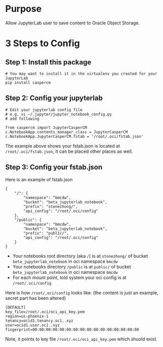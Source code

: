 # Purpose
Allow JupyterLab user to save content to Oracle Object Storage.

# 3 Steps to Config

## Step 1: Install this package
```
# You may want to install it in the virtualenv you created for your JupyterLab
pip install caspercm
```

## Step 2: Config your jupyterlab
```
# Edit your jupyterlab config file
# e.g. vi ~/.jupyter/jupyter_notebook_config.py
# add following

from caspercm import JupyterCasperCM
c.NotebookApp.contents_manager_class = JupyterCasperCM
c.NotebookApp.JupyterCasperCM.fstab = '/root/.oci/fstab.json'
```

The example above shows your fstab.json is located at `/root/.oci/fstab.json`, it can be placed other places as well.

## Step 3: Config your fstab.json
Here is an example of fstab.json
```
{
    "/": {
        "namespace": "bmcdw",
        "bucket": "beta_jupyterlab_notebook",
        "prefix": "stonezhong/",
        "api_config": "/root/.oci/config"
    },
    "/public": {
        "namespace": "bmcdw",
        "bucket": "beta_jupyterlab_notebook",
        "prefix": "public/",
        "api_config": "/root/.oci/config"
    }
}
```
* Your notebooks root directory (aka `/`) is at `stonezhong/` of bucket `beta_jupyterlab_notebook` in oci namespace `bmcdw`
* Your notebooks directory `/public` is at `public/` of bucket `beta_jupyterlab_notebook` in oci namespace `bmcdw`
* For each mount point, told system your oci config is at `/root/.oci/config`

Here is how `/root/.oci/config` looks like: (the content is just an example, secret part has been altered)
```
[DEFAULT]
key_file=/root/.oci/oci_api_key.pem
region=us-phoenix-1
tenancy=ocid1.tenancy.oc1..xyz
user=ocid1.user.oc1..xyz
fingerprint=00:00:00:00:00:00:00:00:00:00:00:00:00:00:00:00
```

Note, it points to key file `/root/.oci/oci_api_key.pem` which shuold exist.

